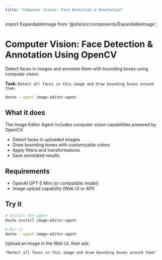```yaml
---
title: "Computer Vision: Face Detection & Annotation"
---
```


import ExpandableImage from '@site/src/components/ExpandableImage';

# Computer Vision: Face Detection & Annotation Using OpenCV

Detect faces in images and annotate them with bounding boxes using computer vision.

**Task:** `Detect all faces in this image and draw bounding boxes around them.`

```bash
dexto --agent image-editor-agent
```

<ExpandableImage src="https://github.com/user-attachments/assets/7e4b2043-c39a-47c7-a403-a9665ee762ce" alt="Face Detection Demo" title="Computer Vision: Face Detection & Annotation" width={900} />

## What it does

The Image Editor Agent includes computer vision capabilities powered by OpenCV:
- Detect faces in uploaded images
- Draw bounding boxes with customizable colors
- Apply filters and transformations
- Save annotated results

## Requirements

- OpenAI GPT-5 Mini (or compatible model)
- Image upload capability (Web UI or API)

## Try it

```bash
# Install the agent
dexto install image-editor-agent

# Run it
dexto --agent image-editor-agent
```

Upload an image in the Web UI, then ask:
```
"Detect all faces in this image and draw bounding boxes around them"
```
